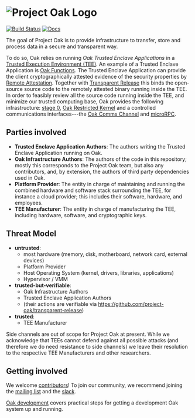<!-- Oak Logo Start -->
<!-- An HTML element is intentionally used since GitHub recommends this approach to handle different images in dark/light modes. Ref: https://docs.github.com/en/get-started/writing-on-github/getting-started-with-writing-and-formatting-on-github/basic-writing-and-formatting-syntax#specifying-the-theme-an-image-is-shown-to -->
<!-- markdownlint-disable-next-line MD033 -->
<h1><picture><source media="(prefers-color-scheme: dark)" srcset="docs/oak-logo/svgs/oak-logo-negative.svg?sanitize=true"><source media="(prefers-color-scheme: light)" srcset="docs/oak-logo/svgs/oak-logo.svg?sanitize=true"><img alt="Project Oak Logo" src="docs/oak-logo/svgs/oak-logo.svg?sanitize=true"></picture></h1>
<!-- Oak Logo End -->

[![Build Status](https://img.shields.io/github/actions/workflow/status/project-oak/oak/ci.yaml?branch=main&style=for-the-badge)](https://github.com/project-oak/oak/actions/workflows/ci.yaml?query=branch%3Amain)
[![Docs](https://img.shields.io/badge/docs-rust-brightgreen?style=for-the-badge)](https://project-oak.github.io/oak)

The goal of Project Oak is to provide infrastructure to transfer, store and
process data in a secure and transparent way.

To do so, Oak relies on running _Oak Trusted Enclave Applications_ in a
[Trusted Execution Environment (TEE)](https://en.wikipedia.org/wiki/Trusted_execution_environment).
An example of a Trusted Enclave Application is
[Oak Functions](/oak_functions/README.md). The Trusted Enclave Application can
provide the client cryptographically attested evidence of the security
properties by [Remote Attestation](./docs/remote-attestation.md). Together with
[Transparent Release](https://github.com/project-oak/transparent-release) this
binds the open-source source code to the remotely attested binary running inside
the TEE. In order to feasibly review all the source code running inside the TEE,
and minimize our trusted computing base, Oak provides the following
infrastructure: [stage 0](/stage0/),
[Oak Restricted Kernel](/oak_restricted_kernel/) and a controlled communications
interfaces---the [Oak Comms Channel](/oak_channel/) and [microRPC](/micro_rpc/).

## Parties involved

- **Trusted Enclave Application Authors**: The authors writing the Trusted
  Enclave Application running on Oak.
- **Oak Infrastructure Authors**: The authors of the code in this repository;
  mostly this corresponds to the Project Oak team, but also any contributors,
  and, by extension, the authors of third party dependencies used in Oak.
- **Platform Provider**: The entity in charge of maintaining and running the
  combined hardware and software stack surrounding the TEE, for instance a cloud
  provider; this includes their software, hardware, and employees.
- **TEE Manufacturer**: The entity in charge of manufacturing the TEE, including
  hardware, software, and cryptographic keys.

## Threat Model

- **untrusted**:
  - most hardware (memory, disk, motherboard, network card, external devices)
  - Platform Provider
  - Host Operating System (kernel, drivers, libraries, applications)
  - Hypervisor / VMM
- **trusted-but-verifiable**:
  - Oak Infrastructure Authors
  - Trusted Enclave Application Authors
  - (their actions are verifiable via
    https://github.com/project-oak/transparent-release)
- **trusted**:
  - TEE Manufacturer

Side channels are out of scope for Project Oak at present. While we acknowledge
that TEEs cannot defend against all possible attacks (and therefore we do need
resistance to side channels) we leave their resolution to the respective TEE
Manufacturers and other researchers.

## Getting involved

We welcome [contributors](docs/CONTRIBUTING.md)! To join our community, we
recommend joining the
[mailing list](https://groups.google.com/g/project-oak-discuss) and the
[slack](https://join.slack.com/t/project-oak/shared_invite/zt-5hiliinq-f0fYZGwlzfH3kMrJuu3qlw).

[Oak development](docs/development.md) covers practical steps for getting a
development Oak system up and running.
